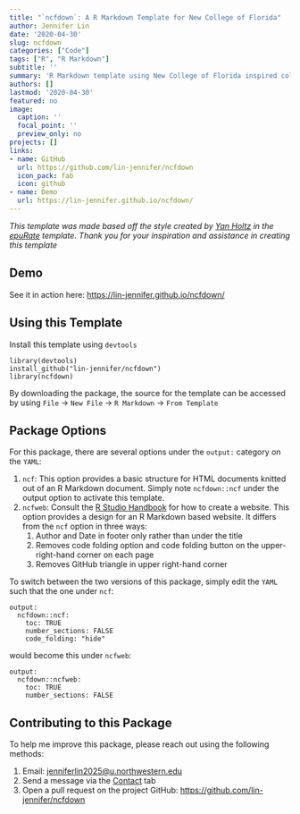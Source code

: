 ```yaml
---
title: "`ncfdown`: A R Markdown Template for New College of Florida"
author: Jennifer Lin
date: '2020-04-30'
slug: ncfdown
categories: ["Code"]
tags: ["R", "R Markdown"]
subtitle: ''
summary: 'R Markdown template using New College of Florida inspired colors'
authors: []
lastmod: '2020-04-30'
featured: no
image:
  caption: ''
  focal_point: ''
  preview_only: no
projects: []
links:
- name: GitHub
  url: https://github.com/lin-jennifer/ncfdown
  icon_pack: fab
  icon: github
- name: Demo
  url: https://lin-jennifer.github.io/ncfdown/
---
```


*This template was made based off the style created by [Yan Holtz](https://github.com/holtzy) in the [epuRate](https://github.com/holtzy/epuRate) template. Thank you for your inspiration and assistance in creating this template*

## Demo

See it in action here: https://lin-jennifer.github.io/ncfdown/

## Using this Template

Install this template using `devtools`

```
library(devtools)
install_github("lin-jennifer/ncfdown")
library(ncfdown)
```

By downloading the package, the source for the template can be accessed by using `File` &rarr; `New File` &rarr; `R Markdown` &rarr; `From Template`

## Package Options

For this package, there are several options under the `output:` category on the `YAML`:

1. `ncf`: This option provides a basic structure for HTML documents knitted out of an R Markdown document. Simply note `ncfdown::ncf` under the output option to activate this template. 
2. `ncfweb`: Consult the [R Studio Handbook](https://bookdown.org/yihui/rmarkdown/rmarkdown-site.html) for how to create a website. This option provides a design for an R Markdown based website. It differs from the `ncf` option in three ways:
    1. Author and Date in footer only rather than under the title
    2. Removes code folding option and code folding button on the upper-right-hand corner on each page
    3. Removes GitHub triangle in upper right-hand corner

To switch between the two versions of this package, simply edit the `YAML` such that the one under `ncf`:

```
output:
  ncfdown::ncf:
    toc: TRUE
    number_sections: FALSE
    code_folding: "hide"
```

would become this under `ncfweb`:

```
output:
  ncfdown::ncfweb:
    toc: TRUE
    number_sections: FALSE
```

## Contributing to this Package

To help me improve this package, please reach out using the following methods:

1. Email: [jenniferlin2025@u.northwestern.edu](mailto:jenniferlin2025@u.northwestern.edu)
2. Send a message via the [Contact](https://lin-jennifer.github.io/#contact) tab
3. Open a pull request on the project GitHub: https://github.com/lin-jennifer/ncfdown
